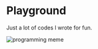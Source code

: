 #  Playground

Just a lot of codes I wrote for fun.

![programming meme](https://user-images.githubusercontent.com/79997705/213504699-8fb4cbca-5d60-418f-9a18-e1c0cf359dac.gif)

